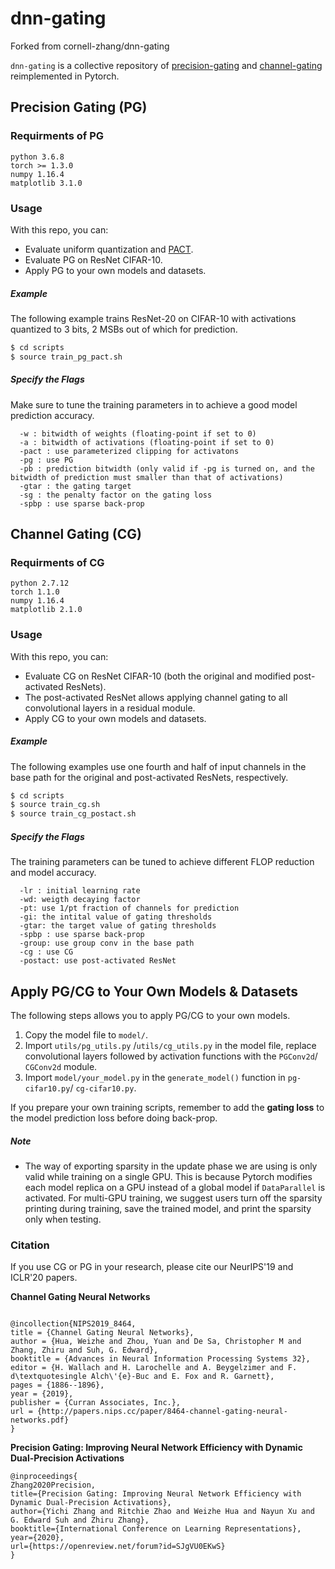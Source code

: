 # dnn-gating

Forked from cornell-zhang/dnn-gating

```dnn-gating``` is a collective repository of [precision-gating](https://arxiv.org/abs/2002.07136) and [channel-gating](https://arxiv.org/abs/1805.12549) reimplemented in Pytorch.

## Precision Gating (PG)

### Requirments of PG

```
python 3.6.8
torch >= 1.3.0
numpy 1.16.4
matplotlib 3.1.0
```

### Usage

With this repo, you can:
  - Evaluate uniform quantization and [PACT](https://arxiv.org/abs/1805.06085).
  - Evaluate PG on ResNet CIFAR-10.
  - Apply PG to your own models and datasets.

##### Example
The following example trains ResNet-20 on CIFAR-10 with activations quantized to 3 bits, 2 MSBs out of which for prediction.

```sh
$ cd scripts
$ source train_pg_pact.sh
```

##### Specify the Flags

Make sure to tune the training parameters in to achieve a good model prediction accuracy.
```
  -w : bitwidth of weights (floating-point if set to 0)
  -a : bitwidth of activations (floating-point if set to 0)
  -pact : use parameterized clipping for activatons
  -pg : use PG
  -pb : prediction bitwidth (only valid if -pg is turned on, and the bitwidth of prediction must smaller than that of activations)
  -gtar : the gating target
  -sg : the penalty factor on the gating loss
  -spbp : use sparse back-prop
```

## Channel Gating (CG)

### Requirments of CG
```
python 2.7.12
torch 1.1.0
numpy 1.16.4
matplotlib 2.1.0
```
### Usage

With this repo, you can:
  - Evaluate CG on ResNet CIFAR-10 (both the original and modified post-activated ResNets).
  - The post-activated ResNet allows applying channel gating to all convolutional layers in a residual module.
  - Apply CG to your own models and datasets.

##### Example
The following examples use one fourth and half of input channels in the base path for the original and post-activated ResNets, respectively.

```sh
$ cd scripts
$ source train_cg.sh
$ source train_cg_postact.sh
```

##### Specify the Flags

The training parameters can be tuned to achieve different FLOP reduction and model accuracy.
```
  -lr : initial learning rate
  -wd: weigth decaying factor
  -pt: use 1/pt fraction of channels for prediction
  -gi: the intital value of gating thresholds
  -gtar: the target value of gating thresholds
  -spbp : use sparse back-prop
  -group: use group conv in the base path
  -cg : use CG
  -postact: use post-activated ResNet
```

## Apply PG/CG to Your Own Models & Datasets

The following steps allows you to apply PG/CG to your own models.
  1. Copy the model file to ```model/```.
  2. Import ```utils/pg_utils.py``` /```utils/cg_utils.py``` in the model file, replace convolutional layers followed by activation functions with the ```PGConv2d```/ ```CGConv2d```  module.
  3. Import ```model/your_model.py``` in the ```generate_model()``` function in ```pg-cifar10.py```/ ```cg-cifar10.py```.

If you prepare your own training scripts, remember to add the **gating loss** to the model prediction loss before doing back-prop.

##### Note
  - The way of exporting sparsity in the update phase we are using is only valid while training on a single GPU. This is because Pytorch modifies each model replica on a GPU instead of a global model if ```DataParallel``` is activated. For multi-GPU training, we suggest users turn off the sparsity printing during training, save the trained model, and print the sparsity only when testing.



### Citation
If you use CG or PG in your research, please cite our NeurIPS'19 and ICLR'20 papers.

**Channel Gating Neural Networks**
```

@incollection{NIPS2019_8464,
title = {Channel Gating Neural Networks},
author = {Hua, Weizhe and Zhou, Yuan and De Sa, Christopher M and Zhang, Zhiru and Suh, G. Edward},
booktitle = {Advances in Neural Information Processing Systems 32},
editor = {H. Wallach and H. Larochelle and A. Beygelzimer and F. d\textquotesingle Alch\'{e}-Buc and E. Fox and R. Garnett},
pages = {1886--1896},
year = {2019},
publisher = {Curran Associates, Inc.},
url = {http://papers.nips.cc/paper/8464-channel-gating-neural-networks.pdf}
}
```
**Precision Gating: Improving Neural Network Efficiency with Dynamic Dual-Precision Activations**
```
@inproceedings{
Zhang2020Precision,
title={Precision Gating: Improving Neural Network Efficiency with Dynamic Dual-Precision Activations},
author={Yichi Zhang and Ritchie Zhao and Weizhe Hua and Nayun Xu and G. Edward Suh and Zhiru Zhang},
booktitle={International Conference on Learning Representations},
year={2020},
url={https://openreview.net/forum?id=SJgVU0EKwS}
}
```
